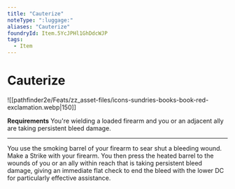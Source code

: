 ```yaml
---
title: "Cauterize"
noteType: ":luggage:"
aliases: "Cauterize"
foundryId: Item.5YcJPHl1GhDdcWJP
tags:
  - Item
---
```


# Cauterize
![[pathfinder2e/Feats/zz_asset-files/icons-sundries-books-book-red-exclamation.webp|150]]

**Requirements** You're wielding a loaded firearm and you or an adjacent ally are taking persistent bleed damage.

* * *

You use the smoking barrel of your firearm to sear shut a bleeding wound. Make a Strike with your firearm. You then press the heated barrel to the wounds of you or an ally within reach that is taking persistent bleed damage, giving an immediate flat check to end the bleed with the lower DC for particularly effective assistance.
